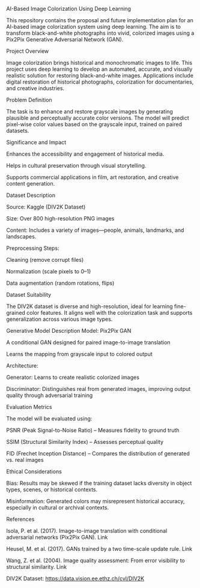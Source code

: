AI-Based Image Colorization Using Deep Learning

This repository contains the proposal and future implementation plan for an AI-based image colorization system using deep learning. The aim is to transform black-and-white photographs into vivid, colorized images using a Pix2Pix Generative Adversarial Network (GAN).

Project Overview

Image colorization brings historical and monochromatic images to life. This project uses deep learning to develop an automated, accurate, and visually realistic solution for restoring black-and-white images. Applications include digital restoration of historical photographs, colorization for documentaries, and creative industries.

Problem Definition

The task is to enhance and restore grayscale images by generating plausible and perceptually accurate color versions. The model will predict pixel-wise color values based on the grayscale input, trained on paired datasets.

Significance and Impact

Enhances the accessibility and engagement of historical media.

Helps in cultural preservation through visual storytelling.

Supports commercial applications in film, art restoration, and creative content generation.

Dataset Description

Source: Kaggle (DIV2K Dataset)

Size: Over 800 high-resolution PNG images

Content: Includes a variety of images—people, animals, landmarks, and landscapes.

Preprocessing Steps:

Cleaning (remove corrupt files)

Normalization (scale pixels to 0–1)

Data augmentation (random rotations, flips)

Dataset Suitability

The DIV2K dataset is diverse and high-resolution, ideal for learning fine-grained color features. It aligns well with the colorization task and supports generalization across various image types.

Generative Model Description
Model: Pix2Pix GAN

A conditional GAN designed for paired image-to-image translation

Learns the mapping from grayscale input to colored output

Architecture:

Generator: Learns to create realistic colorized images

Discriminator: Distinguishes real from generated images, improving output quality through adversarial training

Evaluation Metrics

The model will be evaluated using:

PSNR (Peak Signal-to-Noise Ratio) – Measures fidelity to ground truth

SSIM (Structural Similarity Index) – Assesses perceptual quality

FID (Frechet Inception Distance) – Compares the distribution of generated vs. real images

Ethical Considerations

Bias: Results may be skewed if the training dataset lacks diversity in object types, scenes, or historical contexts.

Misinformation: Generated colors may misrepresent historical accuracy, especially in cultural or archival contexts.

References

Isola, P. et al. (2017). Image-to-image translation with conditional adversarial networks (Pix2Pix GAN). Link

Heusel, M. et al. (2017). GANs trained by a two time-scale update rule. Link

Wang, Z. et al. (2004). Image quality assessment: From error visibility to structural similarity. Link

DIV2K Dataset: https://data.vision.ee.ethz.ch/cvl/DIV2K

